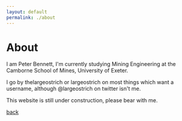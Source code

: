 ```yaml
---
layout: default
permalink: ./about
---
```

# About

I am Peter Bennett, I'm currently studying Mining Engineering at the Camborne School of Mines, University of Exeter.

I go by thelargeostrich or largeostrich on most things which want a username, although @largeostrich on twitter isn't me.

This website is still under construction, please bear with me.

[back](./index)
